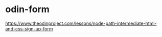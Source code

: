 # odin-form
https://www.theodinproject.com/lessons/node-path-intermediate-html-and-css-sign-up-form
